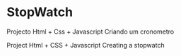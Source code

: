 # StopWatch

Projecto Html + Css + Javascript
Criando um cronometro



Project Html + CSS + Javascript
Creating a stopwatch
